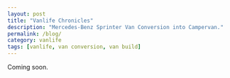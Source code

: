 ```yaml
---
layout: post
title: "Vanlife Chronicles"
description: "Mercedes-Benz Sprinter Van Conversion into Campervan."
permalink: /blog/
category: vanlife
tags: [vanlife, van conversion, van build]
---
```


Coming soon.